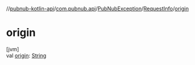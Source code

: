 //[pubnub-kotlin-api](../../../../index.md)/[com.pubnub.api](../../index.md)/[PubNubException](../index.md)/[RequestInfo](index.md)/[origin](origin.md)

# origin

[jvm]\
val [origin](origin.md): [String](https://kotlinlang.org/api/latest/jvm/stdlib/kotlin/-string/index.html)
